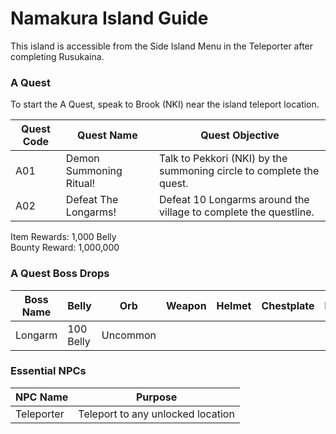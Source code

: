 # Namakura Island Guide

This island is accessible from the Side Island Menu in the Teleporter after completing Rusukaina.

### A Quest

To start the A Quest, speak to Brook (NKI) near the island teleport location.

| Quest Code| Quest Name                | Quest Objective|
|-----------|-----------                |-----------|
| A01       | Demon Summoning Ritual!   |Talk to Pekkori (NKI) by the summoning circle to complete the quest.|
| A02       | Defeat The Longarms!      |Defeat 10 Longarms around the village to complete the questline.|

Item Rewards: 1,000 Belly<br>
Bounty Reward: 1,000,000

### A Quest Boss Drops

| Boss Name | Belly     | Orb      | Weapon    | Helmet    | Chestplate | Leggings  | Boots     | Other     |
|-----------|-----------|----------|-----------|-----------|----------- |-----------|-----------|-----------|
| Longarm   | 100 Belly | Uncommon |           |           |            |           |           |           |

### Essential NPCs

| NPC Name              | Purpose                                   |
|-------------          |-----------                                |
| Teleporter            | Teleport to any unlocked location         |
